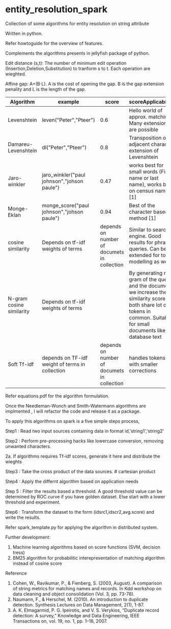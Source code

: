 # entity_resolution_spark
Collection of some algorithms for entity resolution on string attribute

Written in python. 

Refer howtoguide for the overview of features. 

Complements the algorithms presents in jellyfish package of python.

Edit distance (s,t): The number of minimum edit operation (Insertion,Deletion,Substitution) to tranform s to t. Each operation are wieghted.<br/>

Affine gap: A+(B⋅L). A is the cost of opening the gap. B is the gap extension penality and L is the length of the gap. <br/>



|Algorithm| example|score | scoreApplicability|
|---------|--------|------|---------------|
|Levenshtein|leven("Peter","Pteer")|0.6| Hello world of approx. matching. Many extensions are possible|
|Damareu-Levenshtein|dl("Peter","Pteer")|0.8| Transposition of adjacent character extension of Levenshtein|
|Jaro-winkler|jaro_winkler("paul johnson","johson paule")| 0.47|works best for small words (First name or last name), works best on census names [1]|
|Monge-Eklan| monge_score("paul johnson","johson paule")|0.94| Best of the character based method [1]|
|cosine similarity| Depends on tf-idf weights of terms | depends on number of documets in collection| Similar to search engine. Good results for phrase queries. Can be extended  for topic modelling as well |
|N-gram cosine similarity|Depends on tf-idf weights of terms||By generating n-gram of the query and the document, we increase the similarity score as both share lot of tokens in common. Suitable for small documents like database text|
|Soft Tf-idf | depends on TF-idf weight of terms in collection |depends on number of documets in collection|handles tokens with smaller corrections |

Refer equations.pdf for the algorithm formulation.

Once the Needleman-Wunch and Smith-Watermann algorithms are implmented , I will refactor the code and release it as a package.

To apply this algorithms on spark is a five simple steps process,

Step1 : Read two input sources containing data in format id,'string1','string2'

Step2 : Perform pre-processing hacks like lowercase conversion, removing unwanted characters. 

2a. If algorithms requires Tf-idf scores, generate it here and distribute the wieghts

Step3 : Take the cross product of the data sources. # cartesian product

Step4 : Apply the differnt algorithm based on application needs

Step 5 : Filter the results based a threshold. A good threshold value can be determined by ROC curve if you have golden dataset. Else start with a lower threshold and experiment.

Step6 : Transform the dataset to the form (idsrc1,idscr2,avg.score) and write the results.

Refer spark_template.py for applying the algorithm in distributed system.

Further development:


1. Machine learning algorithms based on score functions (SVM, decision tress)
2. BM25 algorithm for probabilitic interepresentation of matching algorithm instead of cosine score

Reference
1. Cohen, W., Ravikumar, P., & Fienberg, S. (2003, August). A comparison of string metrics for matching names and records. In Kdd workshop on data cleaning and object consolidation (Vol. 3, pp. 73-78).<br/>
2. Naumann, F., & Herschel, M. (2010). An introduction to duplicate detection. Synthesis Lectures on Data Management, 2(1), 1-87.<br/>
3. A. K. Elmagarmid, P. G. Ipeirotis, and V. S. Verykios, “Duplicate record detection: A survey,”
Knowledge and Data Engineering, IEEE Transactions on, vol. 19, no. 1, pp. 1–16, 2007.

